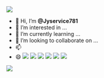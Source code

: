 <img src="https://capsule-render.vercel.app/api?type=waving&color=446DE7&height=180&section=header" />

- 👋 Hi, I’m <strong>@Jyservice781</strong>
- 👀 I’m interested in ...
- 🌱 I’m currently learning ...
- 💞️ I’m looking to collaborate on ...
- 📫 
- 😄 
<a href="#/"><img src="https://img.shields.io/badge/yarn-2C8EBB?style=flat-square&logo=yarn&logoColor=white"/></a>
<a href="#/"><img src="https://img.shields.io/badge/React-61DAFB?style=flat-square&logo=React&logoColor=white"/></a>
<a href="#/"><img src="https://img.shields.io/badge/Redux-764ABC?style=flat-square&logo=Redux&logoColor=white"/></a>
<a href="#/"><img src="https://img.shields.io/badge/typescript-3178C6?style=flat-square&logo=typescript&logoColor=white"/></a>
<a href="#/"><img src="https://img.shields.io/badge/javascript-F7DF1E?style=flat-square&logo=javascript&logoColor=white"/></a>
<a href="#/"><img src="https://img.shields.io/badge/nextdotjs-000000?style=flat-square&logo=nextdotjs&logoColor=white"/></a>



<img src="https://capsule-render.vercel.app/api?type=waving&color=446DE7&height=180&section=footer" />
